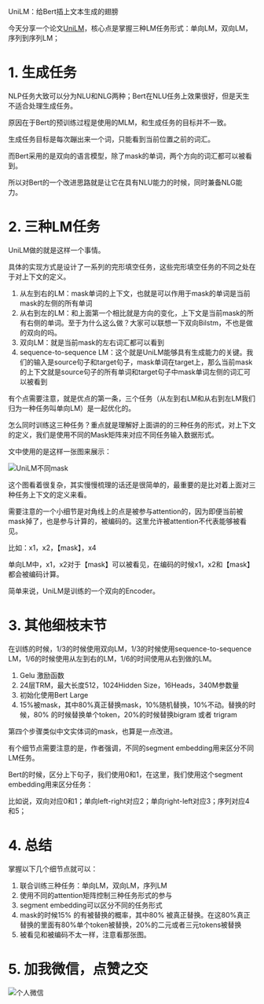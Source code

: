 UniLM：给Bert插上文本生成的翅膀

今天分享一个论文[UniLM](https://arxiv.org/pdf/1905.03197.pdf, "Unified Language Model Pre-training for Natural Language Understanding and Generation")，核心点是掌握三种LM任务形式：单向LM，双向LM，序列到序列LM；

# 1. 生成任务

NLP任务大致可以分为NLU和NLG两种；Bert在NLU任务上效果很好，但是天生不适合处理生成任务。

原因在于Bert的预训练过程是使用的MLM，和生成任务的目标并不一致。

生成任务目标是每次蹦出来一个词，只能看到当前位置之前的词汇。

而Bert采用的是双向的语言模型，除了mask的单词，两个方向的词汇都可以被看到。

所以对Bert的一个改进思路就是让它在具有NLU能力的时候，同时兼备NLG能力。

# 2. 三种LM任务

UniLM做的就是这样一个事情。

具体的实现方式是设计了一系列的完形填空任务，这些完形填空任务的不同之处在于对上下文的定义。

1. 从左到右的LM：mask单词的上下文，也就是可以作用于mask的单词是当前mask的左侧的所有单词
2. 从右到左的LM：和上面第一个相比就是方向的变化，上下文是当前mask的所有右侧的单词。至于为什么这么做？大家可以联想一下双向Bilstm，不也是做的双向的吗。
3. 双向LM：就是当前mask的左右词汇都可以看到
4. sequence-to-sequence LM：这个就是UniLM能够具有生成能力的关键。我们的输入是source句子和target句子，mask单词在target上，那么当前mask的上下文就是source句子的所有单词和target句子中mask单词左侧的词汇可以被看到

有个点需要注意，就是优点的第一条，三个任务（从左到右LM和从右到左LM我们归为一种任务叫单向LM）是一起优化的。

怎么同时训练这三种任务？重点就是理解好上面讲的的三种任务的形式，对上下文的定义，我们是使用不同的Mask矩阵来对应不同任务输入数据形式。

文中使用的是这样一张图来展示：

![UniLM不同mask](https://picsfordablog.oss-cn-beijing.aliyuncs.com/2020-12-03-074447.jpg)

这个图看着很复杂，其实慢慢梳理的话还是很简单的，最重要的是比对着上面对三种任务上下文的定义来看。

需要注意的一个小细节是对角线上的点是被参与attention的，因为即便当前被mask掉了，也是参与计算的，被编码的。这里允许被attention不代表能够被看见。

比如：x1，x2，【mask】，x4

单向LM中，x1，x2对于【mask】可以被看见，在编码的时候x1，x2和【mask】都会被编码计算。

简单来说，UniLM是训练的一个双向的Encoder。

# 3. 其他细枝末节

在训练的时候，1/3的时候使用双向LM，1/3的时候使用sequence-to-sequence LM，1/6的时候使用从左到右的LM，1/6的时间使用从右到做的LM。

1. Gelu 激励函数
2. 24层TRM，最大长度512，1024Hidden Size，16Heads，340M参数量
3. 初始化使用Bert Large
4. 15%被mask，其中80%真正替换mask，10%随机替换，10%不动。替换的时候，80% 的时候替换单个token，20%的时候替换bigram 或者 trigram

第四个步骤类似中文实体词的mask，也算是一点改进。

有个细节点需要注意的是，作者强调，不同的segment embedding用来区分不同LM任务。

Bert的时候，区分上下句子，我们使用0和1，在这里，我们使用这个segment embedding用来区分任务：

比如说，双向对应0和1；单向left-right对应2；单向right-left对应3；序列对应4和5；

# 4. 总结

掌握以下几个细节点就可以：

1. 联合训练三种任务：单向LM，双向LM，序列LM
2. 使用不同的attention矩阵控制三种任务形式的参与
3. segment embedding可以区分不同的任务形式
4. mask的时候15% 的有被替换的概率，其中80% 被真正替换。在这80%真正替换的里面有80%单个token被替换，20%的二元或者三元tokens被替换
5. 被看见和被编码不太一样，注意看那张图。

# 5. 加我微信，点赞之交

![个人微信](https://picsfordablog.oss-cn-beijing.aliyuncs.com/2020-12-03-074615.png)